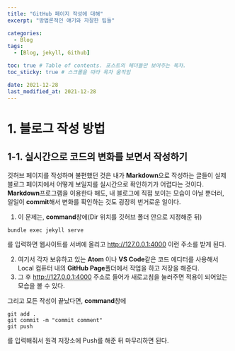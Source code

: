 ```yaml
---
title: "GitHub 페이지 작성에 대해"
excerpt: "방법론적인 얘기와 자잘한 팁들"

categories:
  - Blog
tags:
  - [Blog, jekyll, Github]

toc: true # Table of contents. 포스트의 헤더들만 보여주는 목차.
toc_sticky: true # 스크롤을 따라 목차 움직임

date: 2021-12-28
last_modified_at: 2021-12-28
---
```


# 1. 블로그 작성 방법
## 1-1. 실시간으로 코드의 변화를 보면서 작성하기
깃허브 페이지를 작성하며 불편했던 것은 내가 **Markdown**으로 작성하는 글들이 실제 블로그 페이지에서 어떻게 보일지를
실시간으로 확인하기가 어렵다는 것이다.  
**Markdown**프로그램을 이용한다 해도, 내 블로그에 직접 보이는 모습이 아닐 뿐더러,
일일이 **commit**해서 변화를 확인하는 것도 굉장히 번거로운 일이다.  

1. 이 문제는, **command**창에(Dir 위치를 깃허브 폴더 안으로 지정해준 뒤)
```
bundle exec jekyll serve
```
를 입력하면 웹사이트를 서버에 올리고 <http://127.0.0.1:4000> 이런 주소를 받게 된다.  

2. 여기서 각자 보유하고 있는 **Atom** 이나 **VS Code**같은 코드 에디터를 사용해서  
Local 컴퓨터 내의 **GitHub Page**폴더에서 작업을 하고 저장을 해준다.  
3. 그 후 <http://127.0.0.1:4000> 주소로 들어가 새로고침을 눌러주면 적용이 되어있는 모습을 볼 수 있다.  

그리고 모든 작성이 끝났다면, **command**창에 
```
git add .
git commit -m "commit comment"
git push
```
를 입력해줘서 원격 저장소에 Push를 해준 뒤 마무리하면 된다.
